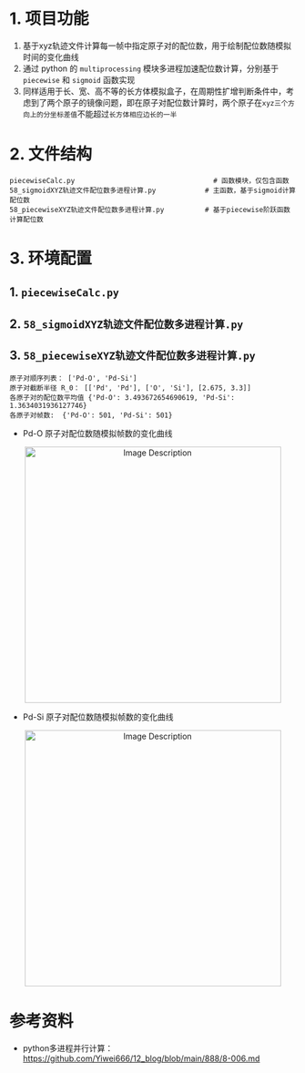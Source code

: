 # 1. 项目功能

1. 基于xyz轨迹文件计算每一帧中指定原子对的配位数，用于绘制配位数随模拟时间的变化曲线
2. 通过 python 的 `multiprocessing` 模块多进程加速配位数计算，分别基于 `piecewise` 和 `sigmoid` 函数实现
3. 同样适用于长、宽、高不等的长方体模拟盒子，在周期性扩增判断条件中，考虑到了两个原子的镜像问题，即在原子对配位数计算时，两个原子在`xyz三个方向上的分坐标差值`不能超过`长方体相应边长的一半`

# 2. 文件结构

```
piecewiseCalc.py                                  # 函数模块，仅包含函数
58_sigmoidXYZ轨迹文件配位数多进程计算.py            # 主函数，基于sigmoid计算配位数
58_piecewiseXYZ轨迹文件配位数多进程计算.py          # 基于piecewise阶跃函数计算配位数
```

# 3. 环境配置

## 1. `piecewiseCalc.py`


## 2. `58_sigmoidXYZ轨迹文件配位数多进程计算.py`


## 3. `58_piecewiseXYZ轨迹文件配位数多进程计算.py`



```
原子对顺序列表： ['Pd-O', 'Pd-Si']
原子对截断半径 R_0： [['Pd', 'Pd'], ['O', 'Si'], [2.675, 3.3]]
各原子对的配位数平均值 {'Pd-O': 3.493672654690619, 'Pd-Si': 1.3634031936127746}
各原子对帧数:  {'Pd-O': 501, 'Pd-Si': 501}
```


- Pd-O 原子对配位数随模拟帧数的变化曲线

<p align="center">
<img src="https://19640810.xyz/05_image/01_imageHost/20241021-152518.png" alt="Image Description" width="450">
</p>

- Pd-Si 原子对配位数随模拟帧数的变化曲线

<p align="center">
<img src="https://19640810.xyz/05_image/01_imageHost/20241021-152552.png" alt="Image Description" width="450">
</p>





# 参考资料

- python多进程并行计算：https://github.com/Yiwei666/12_blog/blob/main/888/8-006.md



